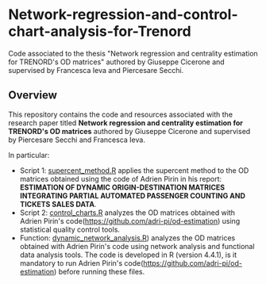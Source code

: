 # Network-regression-and-control-chart-analysis-for-Trenord
Code associated to the thesis "Network regression and centrality estimation for TRENORD's OD matrices" authored by Giuseppe Cicerone and supervised by Francesca Ieva and Piercesare Secchi.
## Overview
This repository contains the code and resources associated with the research paper titled **Network regression and centrality estimation for TRENORD's OD matrices** authored by Giuseppe Cicerone and supervised by Piercesare Secchi and Francesca Ieva.

In particular:
* Script 1: [supercent_method.R](https://github.com/Giuseppecicerone12/Network-regression-and-control-chart-analysis-for-Trenord/blob/main/supercent_method.R) applies the supercent method to the OD matrices obtained using the code of Adrien Pirin in his report: **ESTIMATION OF DYNAMIC ORIGIN-DESTINATION MATRICES INTEGRATING PARTIAL AUTOMATED PASSENGER COUNTING AND TICKETS SALES DATA**.
* Script 2: [control_charts.R](https://github.com/Giuseppecicerone12/Network-regression-and-control-chart-analysis-for-Trenord/blob/main/control_charts.R) analyzes the OD matrices obtained with Adrien Pirin's code(https://github.com/adri-pi/od-estimation) using statistical quality control tools.
* Function: [dynamic_network_analysis.R](https://github.com/Giuseppecicerone12/Network-regression-and-control-chart-analysis-for-Trenord/blob/main/dynamic_network_analysis.R)) analyzes the OD matrices obtained with Adrien Pirin's code using network analysis and functional data analysis tools. 
The code is developed in R (version 4.4.1), is it mandatory to run Adrien Pirin's code(https://github.com/adri-pi/od-estimation) before running these files.
